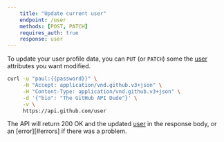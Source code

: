 ```yaml
---
    title: "Update current user"
    endpoint: /user
    methods: [POST, PATCH]
    requires_auth: true
    response: user
---
```


To update your user profile data, you can `PUT` (or `PATCH`) some the [user](#user) attributes you want modified.

```bash
curl -u "paul:{{password}}" \
     -H "Accept: application/vnd.github.v3+json" \
     -H "Content-Type: application/vnd.github.v3+json" \
     -d '{"bio": "The GitHub API Dude"}' \
     -v \
     https://api.github.com/user
```

The API will return 200 OK and the updated [user](#user) in the response body, or an [error][#errors] if there was a problem.

